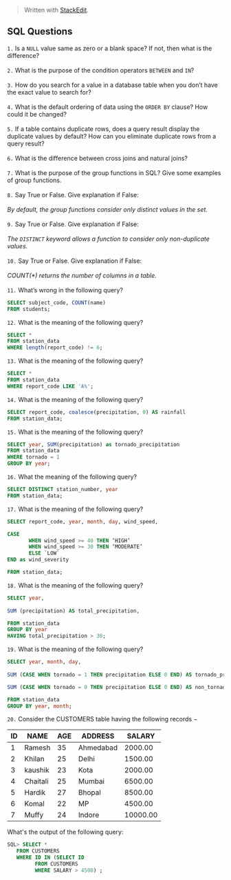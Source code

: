 > Written with [StackEdit](https://stackedit.io/).
## SQL Questions 

`1.`	Is a `NULL` value same as zero or a blank space? If not, then what is the difference?
<br><br/>
`2.`	What is the purpose of the condition operators `BETWEEN` and `IN`?
<br><br/>
`3.`	How do you search for a value in a database table when you don’t have the exact value to search for?
<br><br/>
`4.`	What is the default ordering of data using the `ORDER BY` clause? How could it be changed?
<br><br/>
`5.`	If a table contains duplicate rows, does a query result display the duplicate values by default? How can you eliminate duplicate rows from a query result?
<br><br/>
`6.`	What is the difference between cross joins and natural joins?
<br><br/>
`7.`	What is the purpose of the group functions in SQL? Give some examples of group functions.
<br><br/>
`8.`	Say True or False. Give explanation if False: 
<br><br/>
<i>By default, the group functions consider only distinct values in the set.</i>
<br><br/>
`9.`	Say True or False. Give explanation if False: 
<br><br/>
<i>The `DISTINCT` keyword allows a function to consider only non-duplicate values.</i>
<br><br/>
`10.` Say True or False. Give explanation if False:
<br><br/>
<i>COUNT(*) returns the number of columns in a table.</i>
<br><br/>
`11.`	What’s wrong in the following query?
```SQL
SELECT subject_code, COUNT(name)  
FROM students;
```
`12.`	What is the meaning of the following query?
```SQL
SELECT *
FROM station_data
WHERE length(report_code) != 6;
```
`13.`	What is the meaning of the following query?
```SQL
SELECT *
FROM station_data
WHERE report_code LIKE 'A%';
```
`14.`	What is the meaning of the following query?
```SQL
SELECT report_code, coalesce(precipitation, 0) AS rainfall
FROM station_data;
```
`15.`	What is the meaning of the following query?
```SQL
SELECT year, SUM(precipitation) as tornado_precipitation
FROM station_data
WHERE tornado = 1
GROUP BY year;
```
`16.`	What the meaning of the following query?
```SQL
SELECT DISTINCT station_number, year
FROM station_data;
```
`17.`	What is the meaning of the following query?

```SQL
SELECT report_code, year, month, day, wind_speed,

CASE
       WHEN wind_speed >= 40 THEN ‘HIGH’
       WHEN wind_speed >= 30 THEN ‘MODERATE’
       ELSE `LOW`
END as wind_severity

FROM station_data;
```

`18.` What is the meaning of the following query?

```SQL
SELECT year,
 
SUM (precipitation) AS total_precipitation,

FROM station_data
GROUP BY year
HAVING total_precipitation > 30;
```

`19.` What is the meaning of the following query?


```SQL
SELECT year, month, day,
 
SUM (CASE WHEN tornado = 1 THEN precipitation ELSE 0 END) AS tornado_precipitation,

SUM (CASE WHEN tornado = 0 THEN precipitation ELSE 0 END) AS non_tornado_precipitation

FROM station_data
GROUP BY year, month;
```


`20.` Consider the CUSTOMERS table having the following records −

| ID | NAME     | AGE | ADDRESS   | SALARY   |
|----|----------|-----|-----------|----------|
|  1 | Ramesh   |  35 | Ahmedabad |  2000.00 |
|  2 | Khilan   |  25 | Delhi     |  1500.00 |
|  3 | kaushik  |  23 | Kota      |  2000.00 |
|  4 | Chaitali |  25 | Mumbai    |  6500.00 |
|  5 | Hardik   |  27 | Bhopal    |  8500.00 |
|  6 | Komal    |  22 | MP        |  4500.00 |
|  7 | Muffy    |  24 | Indore    | 10000.00 |

What's the output of the following query:

```SQL
SQL> SELECT * 
   FROM CUSTOMERS 
   WHERE ID IN (SELECT ID 
         FROM CUSTOMERS 
         WHERE SALARY > 4500) ;
```
<!--stackedit_data:
eyJoaXN0b3J5IjpbLTczMTQ0MTE1OV19
-->